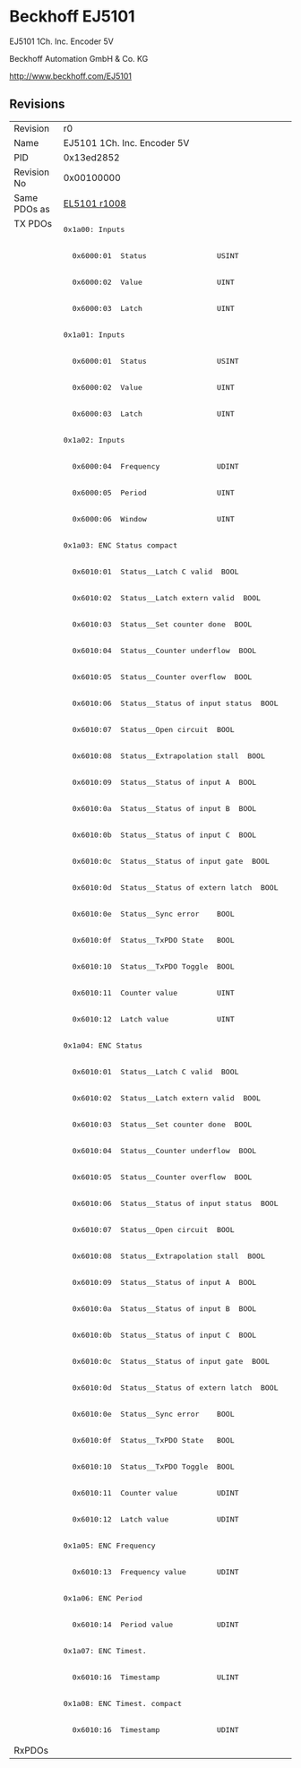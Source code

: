 # Beckhoff EJ5101

EJ5101 1Ch. Inc. Encoder 5V

Beckhoff Automation GmbH & Co. KG

http://www.beckhoff.com/EJ5101

## Revisions
<table>
<tr>
<td>Revision</td>
<td>r0</td>
</tr>
<tr>
<td>Name</td>
<td>EJ5101 1Ch. Inc. Encoder 5V</td>
</tr>
<tr>
<td>PID</td>
<td>0x13ed2852</td>
</tr>
<tr>
<td>Revision No</td>
<td>0x00100000</td>
</tr>
<tr>
<td>Same PDOs as</td>
<td><a href="EL5101.md">EL5101 r1008</a></td>
</tr>
<tr>
<td rowspan=58 valign=top>TX PDOs</td>
<td><pre>0x1a00: Inputs</pre></td>
<td></td>
</tr>
<tr>
<td><pre>  0x6000:01  Status                USINT</pre></td>
</tr>
<tr>
<td><pre>  0x6000:02  Value                 UINT</pre></td>
</tr>
<tr>
<td><pre>  0x6000:03  Latch                 UINT</pre></td>
</tr>
<tr>
<td><pre>0x1a01: Inputs</pre></td>
</tr>
<tr>
<td><pre>  0x6000:01  Status                USINT</pre></td>
</tr>
<tr>
<td><pre>  0x6000:02  Value                 UINT</pre></td>
</tr>
<tr>
<td><pre>  0x6000:03  Latch                 UINT</pre></td>
</tr>
<tr>
<td><pre>0x1a02: Inputs</pre></td>
</tr>
<tr>
<td><pre>  0x6000:04  Frequency             UDINT</pre></td>
</tr>
<tr>
<td><pre>  0x6000:05  Period                UINT</pre></td>
</tr>
<tr>
<td><pre>  0x6000:06  Window                UINT</pre></td>
</tr>
<tr>
<td><pre>0x1a03: ENC Status compact</pre></td>
</tr>
<tr>
<td><pre>  0x6010:01  Status__Latch C valid  BOOL</pre></td>
</tr>
<tr>
<td><pre>  0x6010:02  Status__Latch extern valid  BOOL</pre></td>
</tr>
<tr>
<td><pre>  0x6010:03  Status__Set counter done  BOOL</pre></td>
</tr>
<tr>
<td><pre>  0x6010:04  Status__Counter underflow  BOOL</pre></td>
</tr>
<tr>
<td><pre>  0x6010:05  Status__Counter overflow  BOOL</pre></td>
</tr>
<tr>
<td><pre>  0x6010:06  Status__Status of input status  BOOL</pre></td>
</tr>
<tr>
<td><pre>  0x6010:07  Status__Open circuit  BOOL</pre></td>
</tr>
<tr>
<td><pre>  0x6010:08  Status__Extrapolation stall  BOOL</pre></td>
</tr>
<tr>
<td><pre>  0x6010:09  Status__Status of input A  BOOL</pre></td>
</tr>
<tr>
<td><pre>  0x6010:0a  Status__Status of input B  BOOL</pre></td>
</tr>
<tr>
<td><pre>  0x6010:0b  Status__Status of input C  BOOL</pre></td>
</tr>
<tr>
<td><pre>  0x6010:0c  Status__Status of input gate  BOOL</pre></td>
</tr>
<tr>
<td><pre>  0x6010:0d  Status__Status of extern latch  BOOL</pre></td>
</tr>
<tr>
<td><pre>  0x6010:0e  Status__Sync error    BOOL</pre></td>
</tr>
<tr>
<td><pre>  0x6010:0f  Status__TxPDO State   BOOL</pre></td>
</tr>
<tr>
<td><pre>  0x6010:10  Status__TxPDO Toggle  BOOL</pre></td>
</tr>
<tr>
<td><pre>  0x6010:11  Counter value         UINT</pre></td>
</tr>
<tr>
<td><pre>  0x6010:12  Latch value           UINT</pre></td>
</tr>
<tr>
<td><pre>0x1a04: ENC Status</pre></td>
</tr>
<tr>
<td><pre>  0x6010:01  Status__Latch C valid  BOOL</pre></td>
</tr>
<tr>
<td><pre>  0x6010:02  Status__Latch extern valid  BOOL</pre></td>
</tr>
<tr>
<td><pre>  0x6010:03  Status__Set counter done  BOOL</pre></td>
</tr>
<tr>
<td><pre>  0x6010:04  Status__Counter underflow  BOOL</pre></td>
</tr>
<tr>
<td><pre>  0x6010:05  Status__Counter overflow  BOOL</pre></td>
</tr>
<tr>
<td><pre>  0x6010:06  Status__Status of input status  BOOL</pre></td>
</tr>
<tr>
<td><pre>  0x6010:07  Status__Open circuit  BOOL</pre></td>
</tr>
<tr>
<td><pre>  0x6010:08  Status__Extrapolation stall  BOOL</pre></td>
</tr>
<tr>
<td><pre>  0x6010:09  Status__Status of input A  BOOL</pre></td>
</tr>
<tr>
<td><pre>  0x6010:0a  Status__Status of input B  BOOL</pre></td>
</tr>
<tr>
<td><pre>  0x6010:0b  Status__Status of input C  BOOL</pre></td>
</tr>
<tr>
<td><pre>  0x6010:0c  Status__Status of input gate  BOOL</pre></td>
</tr>
<tr>
<td><pre>  0x6010:0d  Status__Status of extern latch  BOOL</pre></td>
</tr>
<tr>
<td><pre>  0x6010:0e  Status__Sync error    BOOL</pre></td>
</tr>
<tr>
<td><pre>  0x6010:0f  Status__TxPDO State   BOOL</pre></td>
</tr>
<tr>
<td><pre>  0x6010:10  Status__TxPDO Toggle  BOOL</pre></td>
</tr>
<tr>
<td><pre>  0x6010:11  Counter value         UDINT</pre></td>
</tr>
<tr>
<td><pre>  0x6010:12  Latch value           UDINT</pre></td>
</tr>
<tr>
<td><pre>0x1a05: ENC Frequency</pre></td>
</tr>
<tr>
<td><pre>  0x6010:13  Frequency value       UDINT</pre></td>
</tr>
<tr>
<td><pre>0x1a06: ENC Period</pre></td>
</tr>
<tr>
<td><pre>  0x6010:14  Period value          UDINT</pre></td>
</tr>
<tr>
<td><pre>0x1a07: ENC Timest.</pre></td>
</tr>
<tr>
<td><pre>  0x6010:16  Timestamp             ULINT</pre></td>
</tr>
<tr>
<td><pre>0x1a08: ENC Timest. compact</pre></td>
</tr>
<tr>
<td><pre>  0x6010:16  Timestamp             UDINT</pre></td>
</tr>
<tr>
<td>RxPDOs</td>
<td></td>
</tr>
</table>

